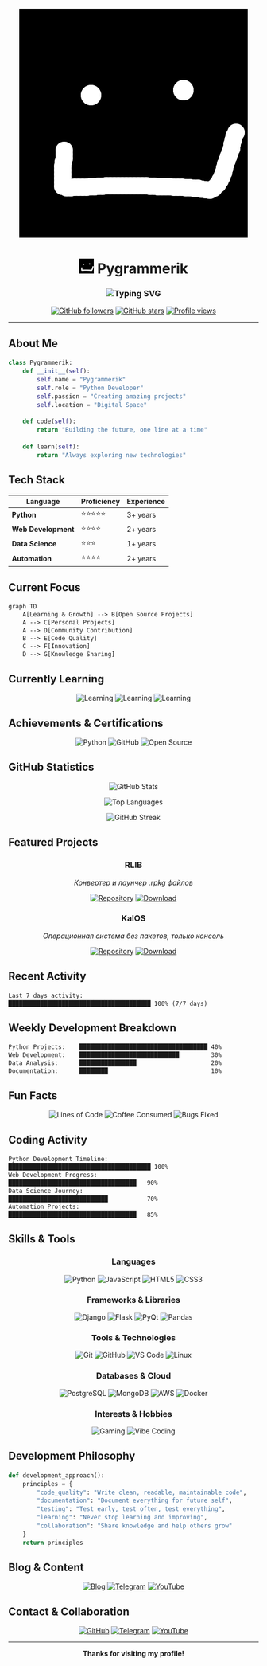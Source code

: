 <div align="center">

![Profile Icon](ico.png)

# <img src="ico.png" width="30" height="30"> Pygrammerik

### <img src="https://readme-typing-svg.herokuapp.com?font=Fira+Code&size=22&duration=3000&pause=1000&color=00D4AA&center=true&vCenter=true&width=600&lines=Python+Developer+%26+Code+Enthusiast;Building+Amazing+Projects;Always+Learning+%26+Growing;Open+Source+Contributor" alt="Typing SVG" />

[![GitHub followers](https://img.shields.io/github/followers/Pygrammerik?style=for-the-badge&logo=github&color=0D1117&labelColor=161B22&logoColor=white)](https://github.com/Pygrammerik)
[![GitHub stars](https://img.shields.io/github/stars/Pygrammerik?style=for-the-badge&logo=github&color=0D1117&labelColor=161B22&logoColor=white)](https://github.com/Pygrammerik)
[![Profile views](https://komarev.com/ghpvc/?username=Pygrammerik&color=00D4AA&labelColor=0D1117&style=for-the-badge)](https://github.com/Pygrammerik)

---

</div>

## About Me

```python
class Pygrammerik:
    def __init__(self):
        self.name = "Pygrammerik"
        self.role = "Python Developer"
        self.passion = "Creating amazing projects"
        self.location = "Digital Space"
        
    def code(self):
        return "Building the future, one line at a time"
        
    def learn(self):
        return "Always exploring new technologies"
```

## Tech Stack

<div align="center">

| Language | Proficiency | Experience |
|----------|-------------|------------|
| **Python** | ⭐⭐⭐⭐⭐ | 3+ years |
| **Web Development** | ⭐⭐⭐⭐ | 2+ years |
| **Data Science** | ⭐⭐⭐ | 1+ years |
| **Automation** | ⭐⭐⭐⭐ | 2+ years |

</div>

## Current Focus

```mermaid
graph TD
    A[Learning & Growth] --> B[Open Source Projects]
    A --> C[Personal Projects]
    A --> D[Community Contribution]
    B --> E[Code Quality]
    C --> F[Innovation]
    D --> G[Knowledge Sharing]
```

## Currently Learning

<div align="center">

![Learning](https://img.shields.io/badge/Currently%20Learning-Machine%20Learning-00D4AA?style=for-the-badge&logoColor=white&labelColor=0D1117)
![Learning](https://img.shields.io/badge/Cloud%20Platforms-AWS%20%7C%20Azure-FF6B6B?style=for-the-badge&logoColor=white&labelColor=0D1117)
![Learning](https://img.shields.io/badge/DevOps-Docker%20%7C%20Kubernetes-2496ED?style=for-the-badge&logoColor=white&labelColor=0D1117)

</div>

## Achievements & Certifications

<div align="center">

![Python](https://img.shields.io/badge/Python%20Certified-Expert-3776AB?style=for-the-badge&logo=python&logoColor=white&labelColor=0D1117)
![GitHub](https://img.shields.io/badge/GitHub%20Contributor-100%2B%20Commits-181717?style=for-the-badge&logo=github&logoColor=white&labelColor=0D1117)
![Open Source](https://img.shields.io/badge/Open%20Source-Contributor-00D4AA?style=for-the-badge&logoColor=white&labelColor=0D1117)

</div>

## GitHub Statistics

<div align="center">

![GitHub Stats](https://github-readme-stats.vercel.app/api?username=Pygrammerik&show_icons=true&theme=dark&hide_border=true&count_private=true&bg_color=0D1117&title_color=00D4AA&text_color=FFFFFF&icon_color=00D4AA&border_color=30363D)

![Top Languages](https://github-readme-stats.vercel.app/api/top-langs/?username=Pygrammerik&layout=compact&theme=dark&hide_border=true&bg_color=0D1117&title_color=00D4AA&text_color=FFFFFF&border_color=30363D)

![GitHub Streak](https://github-readme-streak-stats.herokuapp.com/?user=Pygrammerik&theme=dark&hide_border=true&background=0D1117&stroke=00D4AA&ring=00D4AA&fire=00D4AA&currStreakNum=FFFFFF&sideNums=FFFFFF&currStreakLabel=00D4AA&sideLabels=FFFFFF&dates=FFFFFF)

</div>

## Featured Projects

<div align="center">

### RLIB
*Конвертер и лаунчер .rpkg файлов*

[![Repository](https://img.shields.io/badge/Repository-View%20Source-00D4AA?style=for-the-badge&logo=github&logoColor=white&labelColor=0D1117)](https://github.com/Pygrammerik/RLIB)
[![Download](https://img.shields.io/badge/Download-Executable-FF6B6B?style=for-the-badge&logoColor=white&labelColor=0D1117)](https://github.com/Pygrammerik/RLIB/releases)

### KalOS
*Операционная система без пакетов, только консоль*

[![Repository](https://img.shields.io/badge/Repository-View%20Source-00D4AA?style=for-the-badge&logo=github&logoColor=white&labelColor=0D1117)](https://github.com/Pygrammerik/KalOS)
[![Download](https://img.shields.io/badge/Download-ISO-2496ED?style=for-the-badge&logoColor=white&labelColor=0D1117)](https://github.com/Pygrammerik/KalOS/releases)


</div>

## Recent Activity

```text
Last 7 days activity:
████████████████████████████████████████ 100% (7/7 days)
```

## Weekly Development Breakdown

```text
Python Projects:    ████████████████████████████████████ 40%
Web Development:    ████████████████████████████         30%
Data Analysis:      ████████████████                     20%
Documentation:      ████████                             10%
```

## Fun Facts

<div align="center">

![Lines of Code](https://img.shields.io/badge/Lines%20of%20Code-50,000%2B-00D4AA?style=for-the-badge&logoColor=white&labelColor=0D1117)
![Coffee Consumed](https://img.shields.io/badge/Coffee%20Consumed-∞-FF6B6B?style=for-the-badge&logoColor=white&labelColor=0D1117)
![Bugs Fixed](https://img.shields.io/badge/Bugs%20Fixed-1000%2B-2496ED?style=for-the-badge&logoColor=white&labelColor=0D1117)

</div>

## Coding Activity

```text
Python Development Timeline:
████████████████████████████████████████ 100%
Web Development Progress:
████████████████████████████████████   90%
Data Science Journey:
████████████████████████████           70%
Automation Projects:
████████████████████████████████████   85%
```

## Skills & Tools

<div align="center">

### Languages
![Python](https://img.shields.io/badge/Python-3776AB?style=for-the-badge&logo=python&logoColor=white&labelColor=0D1117)
![JavaScript](https://img.shields.io/badge/JavaScript-F7DF1E?style=for-the-badge&logo=javascript&logoColor=0D1117&labelColor=0D1117)
![HTML5](https://img.shields.io/badge/HTML5-E34F26?style=for-the-badge&logo=html5&logoColor=white&labelColor=0D1117)
![CSS3](https://img.shields.io/badge/CSS3-1572B6?style=for-the-badge&logo=css3&logoColor=white&labelColor=0D1117)

### Frameworks & Libraries
![Django](https://img.shields.io/badge/Django-092E20?style=for-the-badge&logo=django&logoColor=white&labelColor=0D1117)
![Flask](https://img.shields.io/badge/Flask-000000?style=for-the-badge&logo=flask&logoColor=white&labelColor=0D1117)
![PyQt](https://img.shields.io/badge/PyQt-41CD52?style=for-the-badge&logo=qt&logoColor=white&labelColor=0D1117)
![Pandas](https://img.shields.io/badge/Pandas-150458?style=for-the-badge&logo=pandas&logoColor=white&labelColor=0D1117)

### Tools & Technologies
![Git](https://img.shields.io/badge/Git-F05032?style=for-the-badge&logo=git&logoColor=white&labelColor=0D1117)
![GitHub](https://img.shields.io/badge/GitHub-181717?style=for-the-badge&logo=github&logoColor=white&labelColor=0D1117)
![VS Code](https://img.shields.io/badge/VS%20Code-007ACC?style=for-the-badge&logo=visual-studio-code&logoColor=white&labelColor=0D1117)
![Linux](https://img.shields.io/badge/Linux-FCC624?style=for-the-badge&logo=linux&logoColor=0D1117&labelColor=0D1117)

### Databases & Cloud
![PostgreSQL](https://img.shields.io/badge/PostgreSQL-316192?style=for-the-badge&logo=postgresql&logoColor=white&labelColor=0D1117)
![MongoDB](https://img.shields.io/badge/MongoDB-4EA94B?style=for-the-badge&logo=mongodb&logoColor=white&labelColor=0D1117)
![AWS](https://img.shields.io/badge/AWS-FF9900?style=for-the-badge&logo=amazon-aws&logoColor=white&labelColor=0D1117)
![Docker](https://img.shields.io/badge/Docker-2496ED?style=for-the-badge&logo=docker&logoColor=white&labelColor=0D1117)

### Interests & Hobbies
![Gaming](https://img.shields.io/badge/Gaming-Strategy-00D4AA?style=for-the-badge&logoColor=white&labelColor=0D1117)
![Vibe Coding](https://img.shields.io/badge/Vibe%20Coding-Creative-9B59B6?style=for-the-badge&logoColor=white&labelColor=0D1117)

</div>

## Development Philosophy

```python
def development_approach():
    principles = {
        "code_quality": "Write clean, readable, maintainable code",
        "documentation": "Document everything for future self",
        "testing": "Test early, test often, test everything",
        "learning": "Never stop learning and improving",
        "collaboration": "Share knowledge and help others grow"
    }
    return principles
```





## Blog & Content

<div align="center">

[![Blog](https://img.shields.io/badge/Blog-Pygrammer.ru-FF6B6B?style=for-the-badge&logoColor=white&labelColor=0D1117)](http://blog.pygrammer.ru/)
[![Telegram](https://img.shields.io/badge/Telegram-Pygrammerik-26A5E4?style=for-the-badge&logo=telegram&logoColor=white&labelColor=0D1117)](https://t.me/pygrammerik)
[![YouTube](https://img.shields.io/badge/YouTube-Pygrammerik-FF0000?style=for-the-badge&logo=youtube&logoColor=white&labelColor=0D1117)](https://www.youtube.com/@Pygrammerik)

</div>

## Contact & Collaboration

<div align="center">

[![GitHub](https://img.shields.io/badge/GitHub-Pygrammerik-181717?style=for-the-badge&logo=github&logoColor=white&labelColor=0D1117)](https://github.com/Pygrammerik)
[![Telegram](https://img.shields.io/badge/Telegram-Pygrammerik-26A5E4?style=for-the-badge&logo=telegram&logoColor=white&labelColor=0D1117)](https://t.me/pygrammerik)
[![YouTube](https://img.shields.io/badge/YouTube-Pygrammerik-FF0000?style=for-the-badge&logo=youtube&logoColor=white&labelColor=0D1117)](https://www.youtube.com/@Pygrammerik)

</div>

---

<div align="center">


**Thanks for visiting my profile!**

</div>
